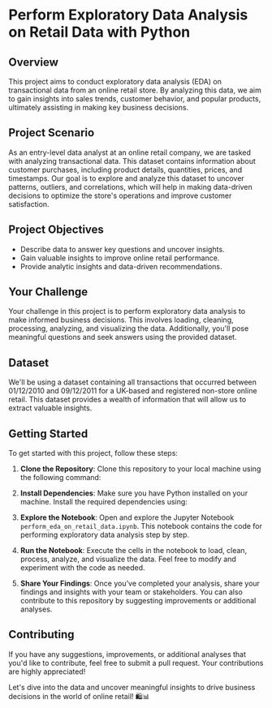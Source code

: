 # Perform Exploratory Data Analysis on Retail Data with Python

## Overview
This project aims to conduct exploratory data analysis (EDA) on transactional data from an online retail store. By analyzing this data, we aim to gain insights into sales trends, customer behavior, and popular products, ultimately assisting in making key business decisions.

## Project Scenario
As an entry-level data analyst at an online retail company, we are tasked with analyzing transactional data. This dataset contains information about customer purchases, including product details, quantities, prices, and timestamps. Our goal is to explore and analyze this dataset to uncover patterns, outliers, and correlations, which will help in making data-driven decisions to optimize the store's operations and improve customer satisfaction.

## Project Objectives
- Describe data to answer key questions and uncover insights.
- Gain valuable insights to improve online retail performance.
- Provide analytic insights and data-driven recommendations.

## Your Challenge
Your challenge in this project is to perform exploratory data analysis to make informed business decisions. This involves loading, cleaning, processing, analyzing, and visualizing the data. Additionally, you'll pose meaningful questions and seek answers using the provided dataset.

## Dataset
We'll be using a dataset containing all transactions that occurred between 01/12/2010 and 09/12/2011 for a UK-based and registered non-store online retail. This dataset provides a wealth of information that will allow us to extract valuable insights.

## Getting Started
To get started with this project, follow these steps:

1. **Clone the Repository**: Clone this repository to your local machine using the following command:
   
2. **Install Dependencies**: Make sure you have Python installed on your machine. Install the required dependencies using:

3. **Explore the Notebook**: Open and explore the Jupyter Notebook `perform_eda_on_retail_data.ipynb`. This notebook contains the code for performing exploratory data analysis step by step.

4. **Run the Notebook**: Execute the cells in the notebook to load, clean, process, analyze, and visualize the data. Feel free to modify and experiment with the code as needed.

5. **Share Your Findings**: Once you've completed your analysis, share your findings and insights with your team or stakeholders. You can also contribute to this repository by suggesting improvements or additional analyses.

## Contributing
If you have any suggestions, improvements, or additional analyses that you'd like to contribute, feel free to submit a pull request. Your contributions are highly appreciated!

Let's dive into the data and uncover meaningful insights to drive business decisions in the world of online retail! 🛍️📊

